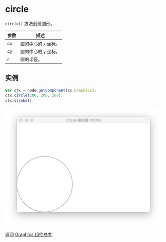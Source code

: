# circle

`circle()` 方法创建圆形。

| 参数 | 描述 |
| -------------- | ----------- |
| cx | 圆的中心的 x 坐标。|
| cy | 圆的中心的 y 坐标。|
| r | 圆的半径。|

## 实例

```javascript
var ctx = node.getComponent(cc.Graphics);
ctx.circle(200, 200, 200);
ctx.stroke();
```

![graphics/circle.png](graphics/circle.png)

返回 [Graphics 组件参考](../../components/graphics.md)
